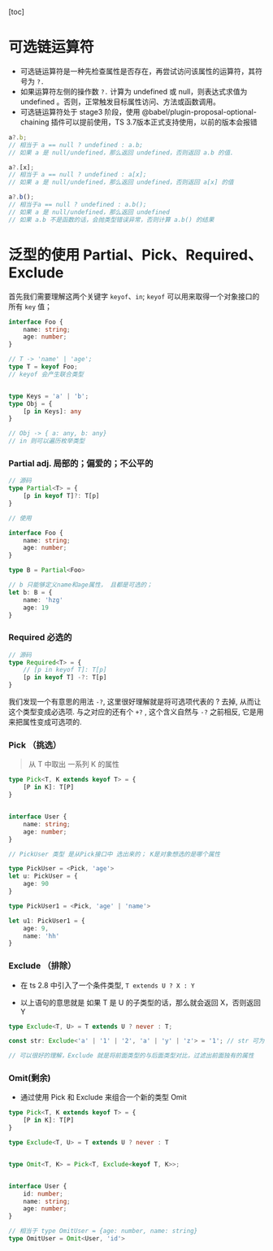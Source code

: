 [toc]
# 可选链运算符

- 可选链运算符是一种先检查属性是否存在，再尝试访问该属性的运算符，其符号为 `?.`
- 如果运算符左侧的操作数 `?.` 计算为 undefined 或 null，则表达式求值为 undefined 。否则，正常触发目标属性访问、方法或函数调用。
- 可选链运算符处于 stage3 阶段，使用 @babel/plugin-proposal-optional-chaining 插件可以提前使用，TS 3.7版本正式支持使用，以前的版本会报错

```ts
a?.b;
// 相当于 a == null ? undefined : a.b;
// 如果 a 是 null/undefined，那么返回 undefined，否则返回 a.b 的值.

a?.[x];
// 相当于 a == null ? undefined : a[x];
// 如果 a 是 null/undefined，那么返回 undefined，否则返回 a[x] 的值

a?.b();
// 相当于a == null ? undefined : a.b();
// 如果 a 是 null/undefined，那么返回 undefined
// 如果 a.b 不是函数的话，会抛类型错误异常，否则计算 a.b() 的结果


```

# 泛型的使用 Partial、Pick、Required、Exclude

首先我们需要理解这两个关键字 `keyof`、`in`; `keyof` 可以用来取得一个对象接口的所有 `key` 值；

```ts
interface Foo {
	name: string;
	age: number;
}

// T -> 'name' | 'age';
type T = keyof Foo;
// keyof 会产生联合类型


type Keys = 'a' | 'b';
type Obj = {
	[p in Keys]: any
}

// Obj -> { a: any, b: any}
// in 则可以遍历枚举类型

```

### Partial adj. 局部的；偏爱的；不公平的

```ts 
// 源码
type Partial<T> = {
	[p in keyof T]?: T[p]
}

// 使用

interface Foo {
	name: string;
	age: number;
}

type B = Partial<Foo>

// b 只能够定义name和age属性， 且都是可选的；
let b: B = {
	name: 'hzg'
	age: 19
}

```

### Required 必选的

```ts
// 源码
type Required<T> = {
	// [p in keyof T]: T[p]
	[p in keyof T] -?: T[p]
}
```

我们发现一个有意思的用法 `-?`, 这里很好理解就是将可选项代表的 ? 去掉, 从而让这个类型变成必选项. 与之对应的还有个 `+?` , 这个含义自然与 `-?` 之前相反, 它是用来把属性变成可选项的.


### Pick （挑选）

> 从 T 中取出 一系列 K 的属性

```ts
type Pick<T, K extends keyof T> = {
	[P in K]: T[P]
}


interface User {
	name: string;
	age: number;
}

// PickUser 类型 是从Pick接口中 选出来的； K是对象想选的是哪个属性

type PickUser = <Pick, 'age'>
let u: PickUser = {
	age: 90
}

type PickUser1 = <Pick, 'age' | 'name'>

let u1: PickUser1 = {
	age: 9,
	name: 'hh'
}

```

### Exclude （排除）


 - 在 ts 2.8 中引入了一个条件类型, ```T extends U ? X : Y```

 - 以上语句的意思就是 如果 T 是 U 的子类型的话，那么就会返回 X，否则返回 Y

 ```ts
type Exclude<T, U> = T extends U ? never : T;

const str: Exclude<'a' | '1' | '2', 'a' | 'y' | 'z'> = '1'; // str 可为 '1' 或 '2'

// 可以很好的理解，Exclude 就是将前面类型的与后面类型对比，过滤出前面独有的属性
 ```


### Omit(剩余)

- 通过使用 Pick 和 Exclude 来组合一个新的类型 Omit

```ts
type Pick<T, K extends keyof T> = {
	[P in K]: T[P]
}

type Exclude<T, U> = T extends U ? never : T


type Omit<T, K> = Pick<T, Exclude<keyof T, K>>;


interface User {
	id: number;
	name: string;
	age: number;
}

// 相当于 type OmitUser = {age: number, name: string}
type OmitUser = Omit<User, 'id'>

```
